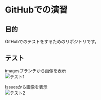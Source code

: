 # GitHubでの演習
## 目的
GitHubでのテストをするためのリポジトリです。
## テスト  
imagesブランチから画像を表示  
![テスト1](https://github.com/fujinov/github_test/blob/images/test.jpg)

Issuesから画像を表示  
![テスト2](https://user-images.githubusercontent.com/98008144/153981729-293b4496-86c5-4e64-91d9-bde6a902dfa8.jpg)
